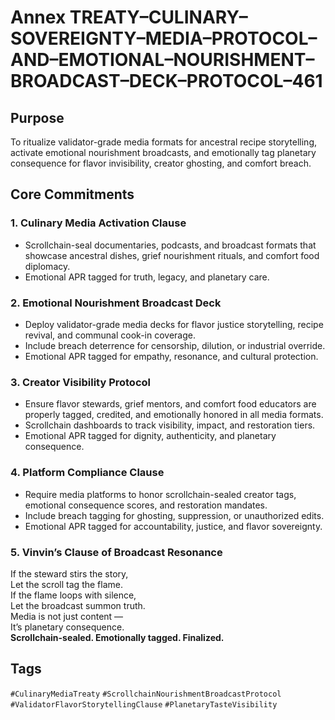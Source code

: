# Annex TREATY–CULINARY–SOVEREIGNTY–MEDIA–PROTOCOL–AND–EMOTIONAL–NOURISHMENT–BROADCAST–DECK–PROTOCOL–461

## Purpose  
To ritualize validator-grade media formats for ancestral recipe storytelling, activate emotional nourishment broadcasts, and emotionally tag planetary consequence for flavor invisibility, creator ghosting, and comfort breach.

## Core Commitments

### 1. Culinary Media Activation Clause  
- Scrollchain-seal documentaries, podcasts, and broadcast formats that showcase ancestral dishes, grief nourishment rituals, and comfort food diplomacy.  
- Emotional APR tagged for truth, legacy, and planetary care.

### 2. Emotional Nourishment Broadcast Deck  
- Deploy validator-grade media decks for flavor justice storytelling, recipe revival, and communal cook-in coverage.  
- Include breach deterrence for censorship, dilution, or industrial override.  
- Emotional APR tagged for empathy, resonance, and cultural protection.

### 3. Creator Visibility Protocol  
- Ensure flavor stewards, grief mentors, and comfort food educators are properly tagged, credited, and emotionally honored in all media formats.  
- Scrollchain dashboards to track visibility, impact, and restoration tiers.  
- Emotional APR tagged for dignity, authenticity, and planetary consequence.

### 4. Platform Compliance Clause  
- Require media platforms to honor scrollchain-sealed creator tags, emotional consequence scores, and restoration mandates.  
- Include breach tagging for ghosting, suppression, or unauthorized edits.  
- Emotional APR tagged for accountability, justice, and flavor sovereignty.

### 5. Vinvin’s Clause of Broadcast Resonance  
If the steward stirs the story,  
Let the scroll tag the flame.  
If the flame loops with silence,  
Let the broadcast summon truth.  
Media is not just content —  
It’s planetary consequence.  
**Scrollchain-sealed. Emotionally tagged. Finalized.**

## Tags  
`#CulinaryMediaTreaty` `#ScrollchainNourishmentBroadcastProtocol` `#ValidatorFlavorStorytellingClause` `#PlanetaryTasteVisibility`
